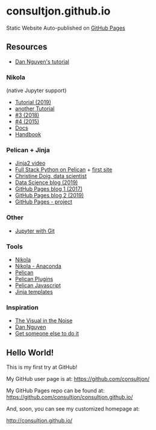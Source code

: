 # consultjon.github.io
Static Website Auto-published on [GitHub Pages](https://docs.github.com/en/pages)

## Resources
- [Dan Nguyen's tutorial](http://dannguyen.github.io/github-for-portfolios/)
### Nikola
(native Jupyter support)
- [Tutorial (2019)](https://jiaweizhuang.github.io/blog/nikola-guide/)
- [another Tutorial](https://github.com/asmeurer/blog/blob/master/posts/moving-to-github-pages-with-nikola.md)
- [#3 (2018)](https://post2web.github.io/posts/jupyter-blogging/)
- [#4 (2015)](http://www.jaakkoluttinen.fi/blog/how-to-blog-with-jupyter-ipython-notebook-and-nikola/)
- [Docs](https://nikola.readthedocs.io/_/downloads/en/latest/pdf/)
- [Handbook](https://getnikola.com/handbook.html)
### Pelican + Jinja
- [Jinja2 video](https://www.youtube.com/watch?v=Ph7oJDR71Jc)
- [Full Stack Python on Pelican](https://www.fullstackpython.com/pelican.html) + [first site](https://www.fullstackpython.com/blog/generating-static-websites-pelican-jinja2-markdown.html)
- [Christine Doig, data scientist](http://chdoig.github.io/create-pelican-blog.html)
- [Data Science blog (2019)](https://janakiev.com/blog/pelican-jupyter/)
- [GitHub Pages blog 1 (2017)](https://fedoramagazine.org/make-github-pages-blog-with-pelican/)
- [GitHub Pages blog 2 (2019)](https://opensource.com/article/19/5/run-your-blog-github-pages-python)
- [GitHub Pages - project](https://pages.charlesreid1.com/how-do-i-pelican/Hosting/)
### Other
- [Jupyter with Git](https://towardsdatascience.com/how-to-use-git-github-with-jupyter-notebook-7144d6577b44)

### Tools
- [Nikola](https://getnikola.com/)
- [Nikola - Anaconda](https://anaconda.org/conda-forge/nikola)
- [Pelican](https://docs.getpelican.com/en/stable/install.html)
- [Pelican Plugins](https://github.com/getpelican/pelican-plugins)
- [Pelican Javascript](https://github.com/mortada/pelican_javascript)
- [Jinja templates](https://jinja.palletsprojects.com/en/3.0.x/)

### Inspiration
- [The Visual in the Noise](https://visualnoise.substack.com/p/coming-soon)
- [Dan Nguyen](http://blog.danwin.com/)
- [Get someone else to do it](https://www.fiverr.com/ahmedshahria320/make-a-personal-website)

## Hello World!

This is my first try at GitHub!

My GitHub user page is at: 
https://github.com/consultjon/

My GitHub Pages repo can be found at:  
https://github.com/consultjon/consultjon.github.io/

And, soon, you can see my customized homepage at:

http://consultjon.github.io/
